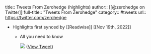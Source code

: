 title:: Tweets From Zerohedge (highlights)
author:: [[@zerohedge on Twitter]]
full-title:: "Tweets From Zerohedge"
category:: #tweets
url:: https://twitter.com/zerohedge

- Highlights first synced by [[Readwise]] [[Nov 19th, 2022]]
	- All you need to know 
	  
	  ![](https://pbs.twimg.com/media/E_lhapNWUAIOCW2.jpg) ([View Tweet](https://twitter.com/zerohedge/status/1439288669630832652))